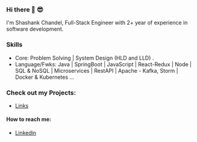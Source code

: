 ### Hi there 👋 😎

I'm Shashank Chandel, Full-Stack Engineer with 2+ year of experience in software development.

### Skills
- Core: Problem Solving | System Design (HLD and LLD) .
- Language/Fwks: Java | SpringBoot | JavaScript | React-Redux | Node | SQL & NoSQL | Microservices | RestAPI | Apache - Kafka, Storm | Docker & Kubernetes ...

### Check out my Projects:
- [Links](https://shashankch.github.io/shashankch/)


#### How to reach me:
- [Linkedin](https://www.linkedin.com/in/shashank0705/)




<!--
**shashankch/shashankch** is a ✨ _special_ ✨ repository because its `README.md` (this file) appears on your GitHub profile.

Here are some ideas to get you started:

- 🔭 I’m currently working on ...
- 🌱 I’m currently learning ...
- 👯 I’m looking to collaborate on ...
- 🤔 I’m looking for help with ...
- 💬 Ask me about ...
- 📫 How to reach me: ...
- 😄 Pronouns: ...
- ⚡ Fun fact: ...
-->
